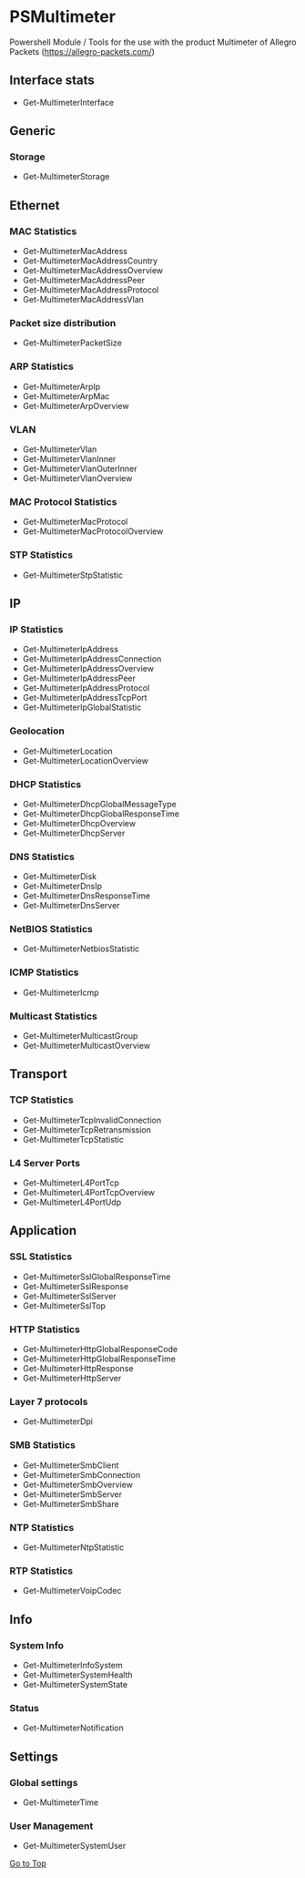 # PSMultimeter

Powershell Module / Tools for the use with the product Multimeter of Allegro Packets (<https://allegro-packets.com/>)

## Interface stats

* Get-MultimeterInterface

## Generic

### Storage

* Get-MultimeterStorage

## Ethernet

### MAC Statistics

* Get-MultimeterMacAddress
* Get-MultimeterMacAddressCountry
* Get-MultimeterMacAddressOverview
* Get-MultimeterMacAddressPeer
* Get-MultimeterMacAddressProtocol
* Get-MultimeterMacAddressVlan

### Packet size distribution

* Get-MultimeterPacketSize

### ARP Statistics

* Get-MultimeterArpIp
* Get-MultimeterArpMac
* Get-MultimeterArpOverview

### VLAN

* Get-MultimeterVlan
* Get-MultimeterVlanInner
* Get-MultimeterVlanOuterInner
* Get-MultimeterVlanOverview

### MAC Protocol Statistics

* Get-MultimeterMacProtocol
* Get-MultimeterMacProtocolOverview

### STP Statistics

* Get-MultimeterStpStatistic

## IP

### IP Statistics

* Get-MultimeterIpAddress
* Get-MultimeterIpAddressConnection
* Get-MultimeterIpAddressOverview
* Get-MultimeterIpAddressPeer
* Get-MultimeterIpAddressProtocol
* Get-MultimeterIpAddressTcpPort
* Get-MultimeterIpGlobalStatistic

### Geolocation

* Get-MultimeterLocation
* Get-MultimeterLocationOverview

### DHCP Statistics

* Get-MultimeterDhcpGlobalMessageType
* Get-MultimeterDhcpGlobalResponseTime
* Get-MultimeterDhcpOverview
* Get-MultimeterDhcpServer

### DNS Statistics

* Get-MultimeterDisk
* Get-MultimeterDnsIp
* Get-MultimeterDnsResponseTime
* Get-MultimeterDnsServer

### NetBIOS Statistics

* Get-MultimeterNetbiosStatistic

### ICMP Statistics

* Get-MultimeterIcmp

### Multicast Statistics

* Get-MultimeterMulticastGroup
* Get-MultimeterMulticastOverview

## Transport

### TCP Statistics

* Get-MultimeterTcpInvalidConnection
* Get-MultimeterTcpRetransmission
* Get-MultimeterTcpStatistic

### L4 Server Ports

* Get-MultimeterL4PortTcp
* Get-MultimeterL4PortTcpOverview
* Get-MultimeterL4PortUdp

## Application

### SSL Statistics

* Get-MultimeterSslGlobalResponseTime
* Get-MultimeterSslResponse
* Get-MultimeterSslServer
* Get-MultimeterSslTop

### HTTP Statistics

* Get-MultimeterHttpGlobalResponseCode
* Get-MultimeterHttpGlobalResponseTime
* Get-MultimeterHttpResponse
* Get-MultimeterHttpServer

### Layer 7 protocols

* Get-MultimeterDpi

### SMB Statistics

* Get-MultimeterSmbClient
* Get-MultimeterSmbConnection
* Get-MultimeterSmbOverview
* Get-MultimeterSmbServer
* Get-MultimeterSmbShare

### NTP Statistics

* Get-MultimeterNtpStatistic

### RTP Statistics

* Get-MultimeterVoipCodec

## Info

### System Info

* Get-MultimeterInfoSystem
* Get-MultimeterSystemHealth
* Get-MultimeterSystemState

### Status

* Get-MultimeterNotification

## Settings

### Global settings

* Get-MultimeterTime

### User Management

* Get-MultimeterSystemUser

[Go to Top](#psmultimeter)